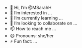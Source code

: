 - 👋 Hi, I’m @MSarahH
- 👀 I’m interested in ...
- 🌱 I’m currently learning ...
- 💞️ I’m looking to collaborate on ...
- 📫 How to reach me ...
- 😄 Pronouns: she/her
- ⚡ Fun fact: ...

<!---
MSarahH/MSarahH is a ✨ special ✨ repository because its `README.md` (this file) appears on your GitHub profile.
You can click the Preview link to take a look at your changes.
--->
